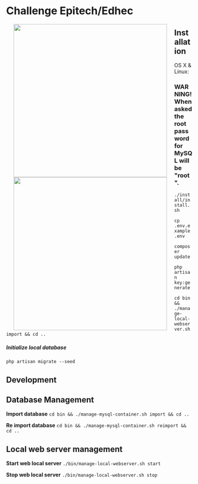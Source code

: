 # Challenge Epitech/Edhec


<img align="left" width="415" src="http://hdqwalls.com/wallpapers/laravel-to.jpg" hspace="20"/>
<img align="left" width="415" src="http://ryanjbaxter.com/wp-content/uploads/2015/12/docker-wallpaper-black.jpg" hspace="20"/>

## Installation

OS X & Linux:

### WARNING! When asked the root password for MySQL will be "root".

`./install/install.sh`

`cp .env.example .env`

`composer update`

`php artisan key:generate`

`cd bin && ./manage-local-webserver.sh import && cd ..`

##### Initialize local database
`php artisan migrate --seed`




## Development

## Database Management
**Import database** `cd bin && ./manage-mysql-container.sh import && cd ..`

**Re import database** `cd bin && ./manage-mysql-container.sh reimport && cd ..`

## Local web server management
**Start web local server** `./bin/manage-local-webserver.sh start`

**Stop web local server** `./bin/manage-local-webserver.sh stop`

